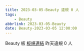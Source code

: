 ```yaml
---
title: 2023-03-05-Beauty 違規 0 人
tags:
    - Beauty
abbrlink: 2023-03-05-Beauty
date: Beauty-2023-03-05 12:00:00
---
```

Beauty 板 [板規連結](https://www.ptt.cc/bbs/Beauty/M.1630069980.A.84B.html)
昨天違規 0 人
